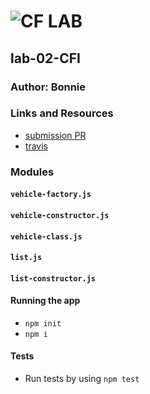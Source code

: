 # ![CF](http://i.imgur.com/7v5ASc8.png) LAB

## lab-02-CFI

### Author: Bonnie

### Links and Resources

- [submission PR](https://github.com/401-advanced-javascript-bw/lab-02-CIF/pull/1)
- [travis](https://www.travis-ci.com/401-advanced-javascript-bw/lab-02-CIF)

### Modules

#### `vehicle-factory.js`

#### `vehicle-constructor.js`

#### `vehicle-class.js`

#### `list.js`

#### `list-constructor.js`

#### Running the app

- `npm init`
- `npm i`

#### Tests

- Run tests by using `npm test`
